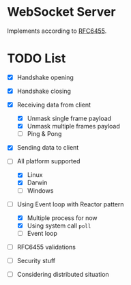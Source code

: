 # WebSocket Server 
Implements according to [RFC6455](https://datatracker.ietf.org/doc/rfc6455/).

# TODO List
- [x] Handshake opening
- [x] Handshake closing
- [x] Receiving data from client
    - [x] Unmask single frame payload
    - [x] Unmask multiple frames payload
    - [ ] Ping & Pong
- [x] Sending data to client
- [ ] All platform supported
    - [x] Linux
    - [x] Darwin
    - [ ] Windows
- [ ] Using Event loop with Reactor pattern
    - [x] Multiple process for now
    - [x] Using system call `poll`
    - [ ] Event loop
- [ ] RFC6455 validations
- [ ] Security stuff
- [ ] Considering distributed situation


